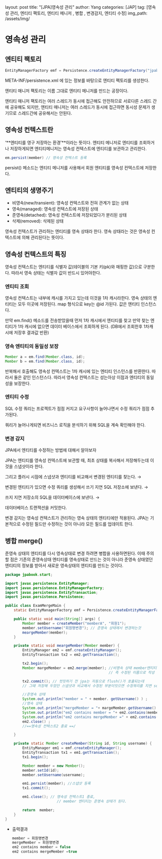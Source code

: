 layout: post
title:  "[JPA]영속성 관리"
author: Yang
categories: [JAP]
tag: [영속성 관리, 엔티티 팩토리, 엔티티 메니저 , 병합 , 변경감지, 엔티티 수정]
img_path: /assets/img/

# 영속성 관리

## 엔티티 팩토리

```java
EntityManagerFactory emf = Persistence.createEntityManagerFactory("jpabook");
```

META-INF/persistence.xml 에 있는 정보를 바탕으로 엔티티 펙토리를 생성한다.

엔티티 매니저 팩토리는 이름 그대로 엔티티 메니저를 만드는 공장이다.

엔티티 매니저 팩토리는 여러 스레드가 동시에 접근해도 안전하므로 서로다른 스레드 간에 공유해도 되지만, 엔티티 매니저는 여러 스레드가 동시에 접근하면 동시성 문제가 생기므로 스레드간에 공유해서는 안된다.

## 영속성 컨텍스트란

‘**엔티티를 영구 저장하는 환경’**이라는 뜻이다. 엔티티 메니저로 엔티티를 조회하거나 저장하게되면 엔티티메니저는 영속성 컨텍스트에 엔티티를 보관하고 관리한다.

```java
em.persist(member) // 영속성 컨텍스트 등록
```

persist() 메소드는 엔티티  메니저를 사용해서 회원 엔티티를 영속성 컨텍스트에 저장한다.

## 엔티티의 생명주기

- 비영속(new/transient): 영속성 컨텍스트와 전혀 관계가 없는 상태
- 영속(managed): 영속성 컨텍스트에 저장된 상태
- 준영속(detached): 영속성 컨텍스트에 저장되었다가 분리된 상태
- 삭제(removed): 삭제된 상태

영속성 컨텍스트가 관리하는 엔티티를 영속 상태라 한다. 영속 상태라는 것은 영속성 컨텍스트에 의해 관리된다는 뜻이다.

## 영속성 컨텍스트의 특징

영속성 컨텍스트는 엔티티를 식별자 값(테이블의 기본 키(pk)와 매핑한 값)으로 구분한다. 따라서 영속 상태는 식별자 값이 반드시 있어야한다.

### 엔티티 조회

영속성 컨텍스트는 내부에 캐시를 가지고 있는데 이것을 1차 캐시라한다. 영속 상태의 엔티티는 모두 이곳에 저장된다. map 형식으로 key는 @id 가된다. 값은 엔티티 인스턴스다.

만약 em.find() 메소드를 전송받았을때 먼저 1차 캐시에서 엔티티를 찾고 만약 찾는 엔티티가 1차 캐시에 없으면 데이터 베이스에서 조회하게 된다. (DB에서 조회한후 1차캐시에 저장후 결과값 반환)

### 영속 엔티티의 동일성 보장

```java
Member a = em.find(Member.class, id);
Member b = em.find(Member.class, id);
```

반복해서 호출해도 영속성 컨텍스트는 1차 캐시에 있는 엔티티 인스턴스를 반환한다. 따라서 둘은 같인 인스턴스다. 따라서 영속성 컨텍스트는 성는아상 이점과 엔티티의 동일성을 보장한다.

### 엔티티 수정

SQL 수정 쿼리는 프로젝트가 점점 커지고 요구사항이 늘어나면서 수정 쿼리가 점점 추가된다.

쿼리가 늘어나게되면 비즈니스 로직을 분석하기 위해 SQL을 계속 확인해야 한다.

### 변경 감지

JPA에서 엔티티를 수정하는 방법에 대해서 알아보자

JPA는 엔티티를 영속성 컨텍스트에 보관할 때, 최초 상태를 복사해서 저장해두는데 이것을 스냅샷이라 한다.

그리고 플러시 시점에 스냅샷과 엔티티를 비교해서 변경된 엔티티를 찾는다.  →

변경된 엔티티가 있으면 수정 쿼리를 생성해서 쓰기 지연 SQL 저장소에 보낸다. →

쓰지 지연 저장소의 SQL을 데이터베이스에 보낸다. →

데이터베이스 트랜잭션을 커밋한다.

변경 감지는 영속성 컨텍스트가 관리하는 영속 상태의 엔티티에만 적용된다.
JPA는 기본적으로 수정된 필드만 수정하는 것이 아니라 모든 필드를 업데이트 한다.

## 병합 merge()

준영속 상태의 엔티티를 다시 영속상태로 변경 하려면 병합을 사용하면된다. 이때 주의할 점은 기존의 준영속상태 엔티티를 영속상태로 만드는 것이 아니라 준영속 상태였던 엔티티의 정보를 받아서 새로운 영속상태의 엔티티를 만드는 것이다.

```java
package jpabook.start;

import javax.persistence.EntityManager;
import javax.persistence.EntityManagerFactory;
import javax.persistence.EntityTransaction;
import javax.persistence.Persistence;

public class ExamMergeMain {
    static EntityManagerFactory emf = Persistence.createEntityManagerFactory("jpabook");

    public static void main(String[] args) {
        Member member = createMember("memberA", "회원1");
        member.setUsername("회원명변경"); // 준영속 상태에서 변경하는것
        meargeMember(member);
    }

    private static void meargeMember(Member member) {
        EntityManager em2 = emf.createEntityManager();
        EntityTransaction tx2 = em2.getTransaction();

        tx2.begin();
        Member margeMember = em2.merge(member); //비영속 상태 member엔티티 정보를 가지고 새로운 member엔티티 생성
                                                // 즉 수정된 이름으로 작성 되어있던 member엔티티 정보를 가지고 생성하게되는 것이다.

        tx2.commit(); // 컷밋하기 전 jpa는 자동으로 flush()가 호출되는데
        // 그때 저장해 두었던 스냅샷과 비교해서 수정된 부분이잇으면 수정쿼리를 지연 sql에 보내게된다.

        //준영속 상태
        System.out.println("member = " + member. getUsername() ) ;
        //영속 상태
        System.out.println("mergeMember = "+ margeMember.getUsername() );
        System.out.println("em2 contains member = "+ em2.contains(member) ) ;
        System.out.println("em2 contains mergeMember =" + em2.contains(margeMember) ) ;
        em2.close() ;
        //==영속성 컨텍스트2 종료 ==/

    }

    private static Member createMember(String id, String username) {
        EntityManager em1 = emf.createEntityManager();
        EntityTransaction tx1 = em1.getTransaction();
        tx1.begin();

        Member member = new Member();
        member.setId(id);
        member.setUsername(username);

        em1.persist(member); //스냅샷 등록
        tx1.commit();

        em1.close(); // 영속성 컨텍스트1 종료,
                        // member 엔티티는 준영속 상태가 된다.

        return  member;
    }
}
```

- 출력결과

    ```java
    member = 회원명변경
    mergeMember = 회원명변경
    em2 contains member = false
    em2 contains mergeMember =true
    ```
